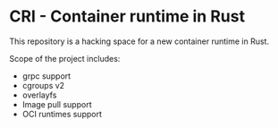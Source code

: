 # CRI - Container runtime in Rust

This repository is a hacking space for a new container runtime in Rust. 

Scope of the project includes:
* grpc support
* cgroups v2
* overlayfs 
* Image pull support 
* OCI runtimes support
